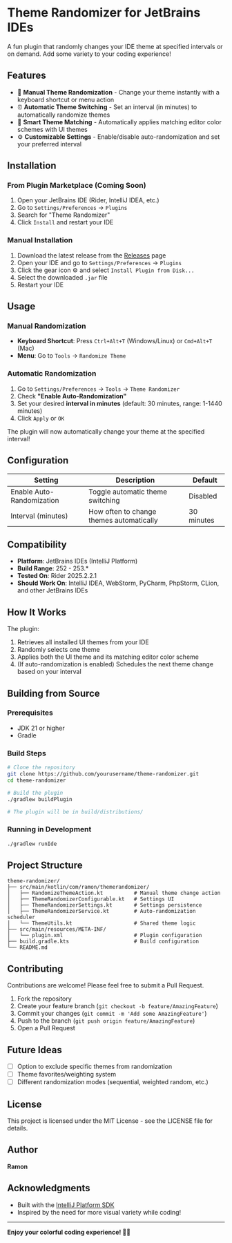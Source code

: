 # Theme Randomizer for JetBrains IDEs

A fun plugin that randomly changes your IDE theme at specified intervals or on demand. Add some variety to your coding experience!

## Features

- 🎨 **Manual Theme Randomization** - Change your theme instantly with a keyboard shortcut or menu action
- ⏰ **Automatic Theme Switching** - Set an interval (in minutes) to automatically randomize themes
- 🎯 **Smart Theme Matching** - Automatically applies matching editor color schemes with UI themes
- ⚙️ **Customizable Settings** - Enable/disable auto-randomization and set your preferred interval

## Installation

### From Plugin Marketplace (Coming Soon)
1. Open your JetBrains IDE (Rider, IntelliJ IDEA, etc.)
2. Go to `Settings/Preferences` → `Plugins`
3. Search for "Theme Randomizer"
4. Click `Install` and restart your IDE

### Manual Installation
1. Download the latest release from the [Releases](https://github.com/yourusername/theme-randomizer/releases) page
2. Open your IDE and go to `Settings/Preferences` → `Plugins`
3. Click the gear icon ⚙️ and select `Install Plugin from Disk...`
4. Select the downloaded `.jar` file
5. Restart your IDE

## Usage

### Manual Randomization
- **Keyboard Shortcut**: Press `Ctrl+Alt+T` (Windows/Linux) or `Cmd+Alt+T` (Mac)
- **Menu**: Go to `Tools` → `Randomize Theme`

### Automatic Randomization
1. Go to `Settings/Preferences` → `Tools` → `Theme Randomizer`
2. Check **"Enable Auto-Randomization"**
3. Set your desired **interval in minutes** (default: 30 minutes, range: 1-1440 minutes)
4. Click `Apply` or `OK`

The plugin will now automatically change your theme at the specified interval!

## Configuration

| Setting | Description | Default |
|---------|-------------|---------|
| Enable Auto-Randomization | Toggle automatic theme switching | Disabled |
| Interval (minutes) | How often to change themes automatically | 30 minutes |

## Compatibility

- **Platform**: JetBrains IDEs (IntelliJ Platform)
- **Build Range**: 252 - 253.*
- **Tested On**: Rider 2025.2.2.1
- **Should Work On**: IntelliJ IDEA, WebStorm, PyCharm, PhpStorm, CLion, and other JetBrains IDEs

## How It Works

The plugin:
1. Retrieves all installed UI themes from your IDE
2. Randomly selects one theme
3. Applies both the UI theme and its matching editor color scheme
4. (If auto-randomization is enabled) Schedules the next theme change based on your interval

## Building from Source

### Prerequisites
- JDK 21 or higher
- Gradle

### Build Steps
```bash
# Clone the repository
git clone https://github.com/yourusername/theme-randomizer.git
cd theme-randomizer

# Build the plugin
./gradlew buildPlugin

# The plugin will be in build/distributions/
```

### Running in Development
```bash
./gradlew runIde
```

## Project Structure

```
theme-randomizer/
├── src/main/kotlin/com/ramon/themerandomizer/
│   ├── RandomizeThemeAction.kt          # Manual theme change action
│   ├── ThemeRandomizerConfigurable.kt   # Settings UI
│   ├── ThemeRandomizerSettings.kt       # Settings persistence
│   ├── ThemeRandomizerService.kt        # Auto-randomization scheduler
│   └── ThemeUtils.kt                    # Shared theme logic
├── src/main/resources/META-INF/
│   └── plugin.xml                       # Plugin configuration
├── build.gradle.kts                     # Build configuration
└── README.md
```

## Contributing

Contributions are welcome! Please feel free to submit a Pull Request.

1. Fork the repository
2. Create your feature branch (`git checkout -b feature/AmazingFeature`)
3. Commit your changes (`git commit -m 'Add some AmazingFeature'`)
4. Push to the branch (`git push origin feature/AmazingFeature`)
5. Open a Pull Request

## Future Ideas

- [ ] Option to exclude specific themes from randomization
- [ ] Theme favorites/weighting system
- [ ] Different randomization modes (sequential, weighted random, etc.)
## License

This project is licensed under the MIT License - see the LICENSE file for details.

## Author

**Ramon**

## Acknowledgments

- Built with the [IntelliJ Platform SDK](https://plugins.jetbrains.com/docs/intellij/welcome.html)
- Inspired by the need for more visual variety while coding!

---

**Enjoy your colorful coding experience! 🎨✨**
